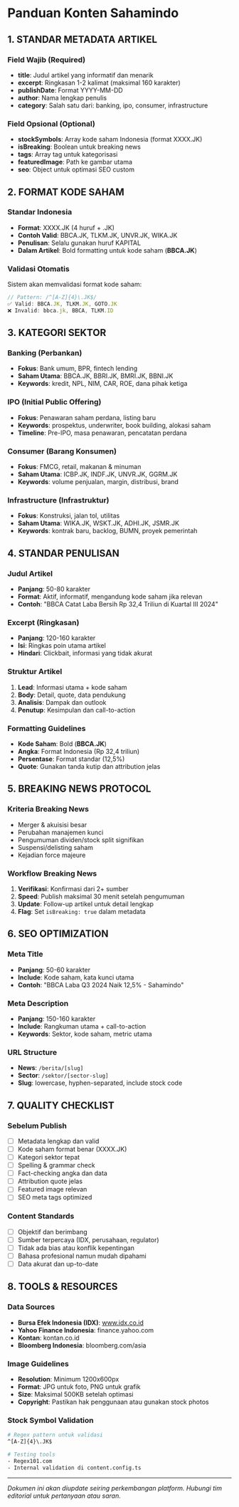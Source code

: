 # Panduan Konten Sahamindo

## 1. STANDAR METADATA ARTIKEL

### Field Wajib (Required)
- **title**: Judul artikel yang informatif dan menarik
- **excerpt**: Ringkasan 1-2 kalimat (maksimal 160 karakter)
- **publishDate**: Format YYYY-MM-DD
- **author**: Nama lengkap penulis
- **category**: Salah satu dari: banking, ipo, consumer, infrastructure

### Field Opsional (Optional)
- **stockSymbols**: Array kode saham Indonesia (format XXXX.JK)
- **isBreaking**: Boolean untuk breaking news
- **tags**: Array tag untuk kategorisasi
- **featuredImage**: Path ke gambar utama
- **seo**: Object untuk optimasi SEO custom

## 2. FORMAT KODE SAHAM

### Standar Indonesia
- **Format**: XXXX.JK (4 huruf + .JK)
- **Contoh Valid**: BBCA.JK, TLKM.JK, UNVR.JK, WIKA.JK
- **Penulisan**: Selalu gunakan huruf KAPITAL
- **Dalam Artikel**: Bold formatting untuk kode saham (**BBCA.JK**)

### Validasi Otomatis
Sistem akan memvalidasi format kode saham:
```javascript
// Pattern: /^[A-Z]{4}\.JK$/
✅ Valid: BBCA.JK, TLKM.JK, GOTO.JK
❌ Invalid: bbca.jk, BBCA, TLKM.ID
```

## 3. KATEGORI SEKTOR

### Banking (Perbankan)
- **Fokus**: Bank umum, BPR, fintech lending
- **Saham Utama**: BBCA.JK, BBRI.JK, BMRI.JK, BBNI.JK
- **Keywords**: kredit, NPL, NIM, CAR, ROE, dana pihak ketiga

### IPO (Initial Public Offering)
- **Fokus**: Penawaran saham perdana, listing baru
- **Keywords**: prospektus, underwriter, book building, alokasi saham
- **Timeline**: Pre-IPO, masa penawaran, pencatatan perdana

### Consumer (Barang Konsumen)
- **Fokus**: FMCG, retail, makanan & minuman
- **Saham Utama**: ICBP.JK, INDF.JK, UNVR.JK, GGRM.JK
- **Keywords**: volume penjualan, margin, distribusi, brand

### Infrastructure (Infrastruktur)
- **Fokus**: Konstruksi, jalan tol, utilitas
- **Saham Utama**: WIKA.JK, WSKT.JK, ADHI.JK, JSMR.JK
- **Keywords**: kontrak baru, backlog, BUMN, proyek pemerintah

## 4. STANDAR PENULISAN

### Judul Artikel
- **Panjang**: 50-80 karakter
- **Format**: Aktif, informatif, mengandung kode saham jika relevan
- **Contoh**: "BBCA Catat Laba Bersih Rp 32,4 Triliun di Kuartal III 2024"

### Excerpt (Ringkasan)
- **Panjang**: 120-160 karakter
- **Isi**: Ringkas poin utama artikel
- **Hindari**: Clickbait, informasi yang tidak akurat

### Struktur Artikel
1. **Lead**: Informasi utama + kode saham
2. **Body**: Detail, quote, data pendukung
3. **Analisis**: Dampak dan outlook
4. **Penutup**: Kesimpulan dan call-to-action

### Formatting Guidelines
- **Kode Saham**: Bold (**BBCA.JK**)
- **Angka**: Format Indonesia (Rp 32,4 triliun)
- **Persentase**: Format standar (12,5%)
- **Quote**: Gunakan tanda kutip dan attribution jelas

## 5. BREAKING NEWS PROTOCOL

### Kriteria Breaking News
- Merger & akuisisi besar
- Perubahan manajemen kunci
- Pengumuman dividen/stock split signifikan
- Suspensi/delisting saham
- Kejadian force majeure

### Workflow Breaking News
1. **Verifikasi**: Konfirmasi dari 2+ sumber
2. **Speed**: Publish maksimal 30 menit setelah pengumuman
3. **Update**: Follow-up artikel untuk detail lengkap
4. **Flag**: Set `isBreaking: true` dalam metadata

## 6. SEO OPTIMIZATION

### Meta Title
- **Panjang**: 50-60 karakter
- **Include**: Kode saham, kata kunci utama
- **Contoh**: "BBCA Laba Q3 2024 Naik 12,5% - Sahamindo"

### Meta Description
- **Panjang**: 150-160 karakter
- **Include**: Rangkuman utama + call-to-action
- **Keywords**: Sektor, kode saham, metric utama

### URL Structure
- **News**: `/berita/[slug]`
- **Sector**: `/sektor/[sector-slug]`
- **Slug**: lowercase, hyphen-separated, include stock code

## 7. QUALITY CHECKLIST

### Sebelum Publish
- [ ] Metadata lengkap dan valid
- [ ] Kode saham format benar (XXXX.JK)
- [ ] Kategori sektor tepat
- [ ] Spelling & grammar check
- [ ] Fact-checking angka dan data
- [ ] Attribution quote jelas
- [ ] Featured image relevan
- [ ] SEO meta tags optimized

### Content Standards
- [ ] Objektif dan berimbang
- [ ] Sumber terpercaya (IDX, perusahaan, regulator)
- [ ] Tidak ada bias atau konflik kepentingan
- [ ] Bahasa profesional namun mudah dipahami
- [ ] Data akurat dan up-to-date

## 8. TOOLS & RESOURCES

### Data Sources
- **Bursa Efek Indonesia (IDX)**: www.idx.co.id
- **Yahoo Finance Indonesia**: finance.yahoo.com
- **Kontan**: kontan.co.id
- **Bloomberg Indonesia**: bloomberg.com/asia

### Image Guidelines
- **Resolution**: Minimum 1200x600px
- **Format**: JPG untuk foto, PNG untuk grafik
- **Size**: Maksimal 500KB setelah optimasi
- **Copyright**: Pastikan hak penggunaan atau gunakan stock photos

### Stock Symbol Validation
```bash
# Regex pattern untuk validasi
^[A-Z]{4}\.JK$

# Testing tools
- Regex101.com
- Internal validation di content.config.ts
```

---

*Dokumen ini akan diupdate seiring perkembangan platform. Hubungi tim editorial untuk pertanyaan atau saran.*